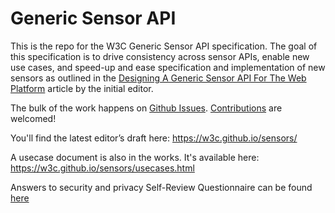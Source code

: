 Generic Sensor API
==================

This is the repo for the W3C Generic Sensor API specification. The goal of this specification is to drive consistency across sensor APIs, enable new use cases, and speed-up and ease specification and implementation of new sensors as outlined in the [Designing A Generic Sensor API For The Web Platform](https://bocoup.com/work/generic-sensor-api-for-the-web-platform) article by the initial editor.

The bulk of the work happens on [Github Issues][1]. [Contributions][2] are welcomed!

You'll find the latest editor’s draft here: https://w3c.github.io/sensors/

A usecase document is also in the works. It's available here: https://w3c.github.io/sensors/usecases.html

Answers to security and privacy Self-Review Questionnaire can be found [here][3]

[1]: https://github.com/w3c/sensors/issues
[2]: ./CONTRIBUTING.md
[3]: security-questionnaire.md
